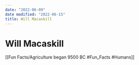 ```yaml
---
date: "2022-06-09"
date modified: "2022-06-15"
title: Will Macaskill
---
```


# Will Macaskill
[[Fun Facts/Agriculture began 9500 BC #Fun_Facts  #Humans]]
